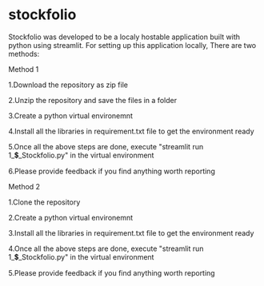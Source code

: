 # stockfolio
Stockfolio was developed to be a localy hostable application built with python using streamlit.
For setting up this application locally,
There are two methods:

Method 1

1.Download the repository as zip file

2.Unzip the repository and save the files in a folder

3.Create a python virtual environemnt

4.Install all the libraries in requirement.txt file to get the environment ready

5.Once all the above steps are done, execute "streamlit run 1_💲_Stockfolio.py" in the virtual environment

6.Please provide feedback if you find anything worth reporting

Method 2

1.Clone the repository

2.Create a python virtual environemnt

3.Install all the libraries in requirement.txt file to get the environment ready

4.Once all the above steps are done, execute "streamlit run 1_💲_Stockfolio.py" in the virtual environment

5.Please provide feedback if you find anything worth reporting
